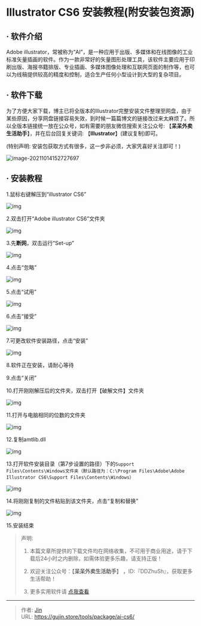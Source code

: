 # Illustrator CS6 安装教程(附安装包资源)


## · 软件介绍
Adobe illustrator，常被称为“AI”，是一种应用于出版、多媒体和在线图像的工业标准矢量插画的软件。作为一款非常好的矢量图形处理工具，该软件主要应用于印刷出版、海报书籍排版、专业插画、多媒体图像处理和互联网页面的制作等，也可以为线稿提供较高的精度和控制，适合生产任何小型设计到大型的复杂项目。

## · 软件下载
为了方便大家下载，博主已将全版本的Illustrator完整安装文件整理至网盘，由于某些原因，分享网盘链接容易失效，到时候一篇篇博文的链接改过来太麻烦了。所以全版本链接统一放在公众号，如有需要的朋友微信搜索关注公众号: 【**呆呆外卖生活助手**】，并在后台回复关键词: 【**Illustrator**】(建议复制)即可。

(特别声明: 安装包获取方式有很多，这一步非必须，大家凭喜好关注即可！)

![image-20211014152727697](https://img.gujin.store/img/image-20211014152727697.png)

## · 安装教程

1.鼠标右键解压到“illustrator CS6”

![img](https://img.gujin.store/img/v2-cf0f8668494f263081c74da0e5300f20_720w.png)

2.双击打开“Adobe illustrator CS6”文件夹

![img](https://img.gujin.store/img/v2-c76e4ab33c8332cb43b0c500e8012f3e_720w.png)

3.先**断网**，双击运行“Set-up”

![img](https://img.gujin.store/img/v2-77098e707989d37809a6c2052f93dba5_720w.png)

4.点击“忽略”

![img](https://img.gujin.store/img/v2-e7bbbc70c73d4410402f9476f71e08cc_720w.png)

5.点击“试用”

![img](https://img.gujin.store/img/v2-78a788ba5670f6998e14c3437ed025bb_720w.png)

6.点击“接受”

![img](https://img.gujin.store/img/v2-0d000cbdcff7ecef00f219b5149408a9_720w.png)

7.可更改软件安装路径，点击“安装”

![img](https://img.gujin.store/img/v2-d38ecd3494c269f1a4d5b9d451ed8b49_720w.png)

8.软件正在安装，请耐心等待

9.点击“关闭”

10.打开刚刚解压后的文件夹，双击打开【破解文件】文件夹

![img](https://img.gujin.store/img/v2-b6ea6ff9929e0acee5cc7eaa133f66d9_720w.png)

11.打开与电脑相同的位数的文件夹

![img](https://img.gujin.store/img/v2-4d3b3c40b9c0384accc9a901545b8839_720w.png)



12.复制amtlib.dll

![img](https://img.gujin.store/img/v2-0847136d1350793411a8b3e1ac15a4c5_720w.png)

13.打开软件安装目录（第7步设置的路径）下的`Support Files\Contents\Windows文件夹（默认路径为：C:\Program Files\Adobe\Adobe Illustrator CS6\Support Files\Contents\Windows）`

![img](https://img.gujin.store/img/v2-594534ec5acaa412dc7a8edb883bd68a_720w.png)

14.将刚刚复制的文件粘贴到该文件夹，点击“复制和替换”

![img](https://img.gujin.store/img/v2-e97b64021fd01bb11cf2d23298d223d5_720w.png)

15.安装结束




> 声明: 
>
> 1. 本篇文章所提供的下载文件均在网络收集，不可用于商业用途，请于下载后24小时之内删除，如需体验更多乐趣，请支持正版！
>
> 2. 欢迎关注公众号：【**呆呆外卖生活助手**】 ，ID:『DDZhuSh』，获取更多生活帮助！
>
> 3. 更多实用软件请  [点我查看](/tools)


---

> 作者: [Jin](https://img.gujin.store/img/favicon.ico)  
> URL: https://gujin.store/tools/package/ai-cs6/  

